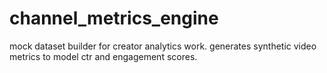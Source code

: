 # channel_metrics_engine
mock dataset builder for creator analytics work.
generates synthetic video metrics to model ctr and engagement scores.